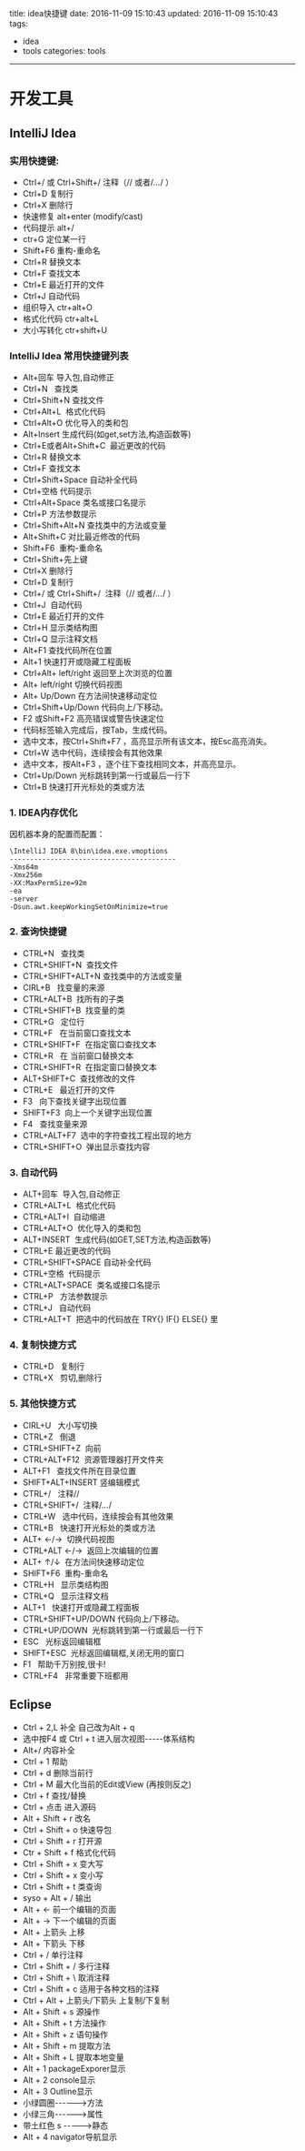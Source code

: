 title: idea快捷键
date: 2016-11-09 15:10:43
updated: 2016-11-09 15:10:43
tags:
  - idea
  - tools
categories: tools
---
# 开发工具

## IntelliJ Idea
### 实用快捷键:
- Ctrl+/ 或 Ctrl+Shift+/ 注释（// 或者/*...*/ ）
- Ctrl+D 复制行
- Ctrl+X 删除行
- 快速修复 alt+enter (modify/cast)
- 代码提示 alt+/
- ctr+G 定位某一行
- Shift+F6 重构-重命名
- Ctrl+R 替换文本
- Ctrl+F 查找文本
- Ctrl+E 最近打开的文件
- Ctrl+J 自动代码
- 组织导入 ctr+alt+O
- 格式化代码 ctr+alt+L
- 大小写转化 ctr+shift+U

### IntelliJ Idea 常用快捷键列表
- Alt+回车 导入包,自动修正
- Ctrl+N   查找类
- Ctrl+Shift+N 查找文件
- Ctrl+Alt+L  格式化代码
- Ctrl+Alt+O 优化导入的类和包
- Alt+Insert 生成代码(如get,set方法,构造函数等)
- Ctrl+E或者Alt+Shift+C  最近更改的代码
- Ctrl+R 替换文本
- Ctrl+F 查找文本
- Ctrl+Shift+Space 自动补全代码
- Ctrl+空格 代码提示
- Ctrl+Alt+Space 类名或接口名提示
- Ctrl+P 方法参数提示
- Ctrl+Shift+Alt+N 查找类中的方法或变量
- Alt+Shift+C 对比最近修改的代码
- Shift+F6  重构-重命名
- Ctrl+Shift+先上键
- Ctrl+X 删除行
- Ctrl+D 复制行
- Ctrl+/ 或 Ctrl+Shift+/  注释（// 或者/*...*/ ）
- Ctrl+J  自动代码
- Ctrl+E 最近打开的文件
- Ctrl+H 显示类结构图
- Ctrl+Q 显示注释文档
- Alt+F1 查找代码所在位置
- Alt+1 快速打开或隐藏工程面板
- Ctrl+Alt+ left/right 返回至上次浏览的位置
- Alt+ left/right 切换代码视图
- Alt+ Up/Down 在方法间快速移动定位
- Ctrl+Shift+Up/Down 代码向上/下移动。
- F2 或Shift+F2 高亮错误或警告快速定位
- 代码标签输入完成后，按Tab，生成代码。
- 选中文本，按Ctrl+Shift+F7 ，高亮显示所有该文本，按Esc高亮消失。
- Ctrl+W 选中代码，连续按会有其他效果
- 选中文本，按Alt+F3 ，逐个往下查找相同文本，并高亮显示。
- Ctrl+Up/Down 光标跳转到第一行或最后一行下
- Ctrl+B 快速打开光标处的类或方法 

### 1. IDEA内存优化
因机器本身的配置而配置：
```
\IntelliJ IDEA 8\bin\idea.exe.vmoptions  
-----------------------------------------  
-Xms64m  
-Xmx256m  
-XX:MaxPermSize=92m  
-ea  
-server  
-Dsun.awt.keepWorkingSetOnMinimize=true
```
### 2. 查询快捷键
- CTRL+N   查找类 
- CTRL+SHIFT+N  查找文件 
- CTRL+SHIFT+ALT+N 查找类中的方法或变量 
- CIRL+B   找变量的来源 
- CTRL+ALT+B  找所有的子类 
- CTRL+SHIFT+B  找变量的类 
- CTRL+G   定位行 
- CTRL+F   在当前窗口查找文本 
- CTRL+SHIFT+F  在指定窗口查找文本 
- CTRL+R   在 当前窗口替换文本 
- CTRL+SHIFT+R  在指定窗口替换文本 
- ALT+SHIFT+C  查找修改的文件 
- CTRL+E   最近打开的文件 
- F3   向下查找关键字出现位置 
- SHIFT+F3  向上一个关键字出现位置 
- F4   查找变量来源 
- CTRL+ALT+F7  选中的字符查找工程出现的地方 
- CTRL+SHIFT+O  弹出显示查找内容

### 3. 自动代码
- ALT+回车  导入包,自动修正 
- CTRL+ALT+L  格式化代码 
- CTRL+ALT+I  自动缩进 
- CTRL+ALT+O  优化导入的类和包 
- ALT+INSERT  生成代码(如GET,SET方法,构造函数等) 
- CTRL+E 最近更改的代码 
- CTRL+SHIFT+SPACE 自动补全代码 
- CTRL+空格  代码提示 
- CTRL+ALT+SPACE  类名或接口名提示 
- CTRL+P   方法参数提示 
- CTRL+J   自动代码 
- CTRL+ALT+T  把选中的代码放在 TRY{} IF{} ELSE{} 里

### 4. 复制快捷方式
- CTRL+D   复制行 
- CTRL+X   剪切,删除行  

### 5. 其他快捷方式
- CIRL+U   大小写切换 
- CTRL+Z   倒退 
- CTRL+SHIFT+Z  向前 
- CTRL+ALT+F12  资源管理器打开文件夹 
- ALT+F1   查找文件所在目录位置 
- SHIFT+ALT+INSERT 竖编辑模式 
- CTRL+/   注释//   
- CTRL+SHIFT+/  注释/*...*/ 
- CTRL+W   选中代码，连续按会有其他效果 
- CTRL+B   快速打开光标处的类或方法 
- ALT+ ←/→  切换代码视图 
- CTRL+ALT ←/→  返回上次编辑的位置 
- ALT+ ↑/↓  在方法间快速移动定位 
- SHIFT+F6  重构-重命名 
- CTRL+H   显示类结构图 
- CTRL+Q   显示注释文档 
- ALT+1   快速打开或隐藏工程面板 
- CTRL+SHIFT+UP/DOWN 代码向上/下移动。 
- CTRL+UP/DOWN  光标跳转到第一行或最后一行下 
- ESC   光标返回编辑框 
- SHIFT+ESC  光标返回编辑框,关闭无用的窗口 
- F1   帮助千万别按,很卡! 
- CTRL+F4   非常重要下班都用

## Eclipse
- Ctrl + 2,L  补全  自己改为Alt + q
- 选中按F4 或 Ctrl + t   进入层次视图-----体系结构
- Alt+/	内容补全
- Ctrl + 1  帮助
- Ctrl + d  删除当前行
- Ctrl + M  最大化当前的Edit或View (再按则反之)
- Ctrl + f  查找/替换
- Ctrl + 点击   进入源码
- Alt + Shift + r   改名
- Ctrl + Shift + o   快速导包
- Ctrl + Shift + r   打开源
- Ctr + Shift + f   格式化代码
- Ctrl + Shift + x   变大写
- Ctrl + Shift + x   变小写
- Ctrl + Shift + t   类查询
- syso + Alt + /   输出
- Alt + ←   前一个编辑的页面
- Alt + →   下一个编辑的页面
- Alt + 上箭头	上移
- Alt + 下箭头	下移
- Ctrl + /	单行注释
- Ctrl + Shift + /   多行注释
- Ctrl + Shift + \   取消注释
- Ctrl + Shift + c   适用于各种文档的注释
- Ctrl + Alt + 上箭头/下箭头   上复制/下复制
- Alt + Shift + s   源操作
- Alt + Shift + t   方法操作
- Alt + Shift + z   语句操作
- Alt + Shift + m   提取方法
- Alt + Shift + L	  提取本地变量
- Alt + 1   packageExporer显示
- Alt + 2   console显示
- Alt + 3   Outline显示
- 小绿圆圈------>方法
- 小绿三角------>属性
- 带土红色 s ----->静态
- Alt + 4   navigator导航显示